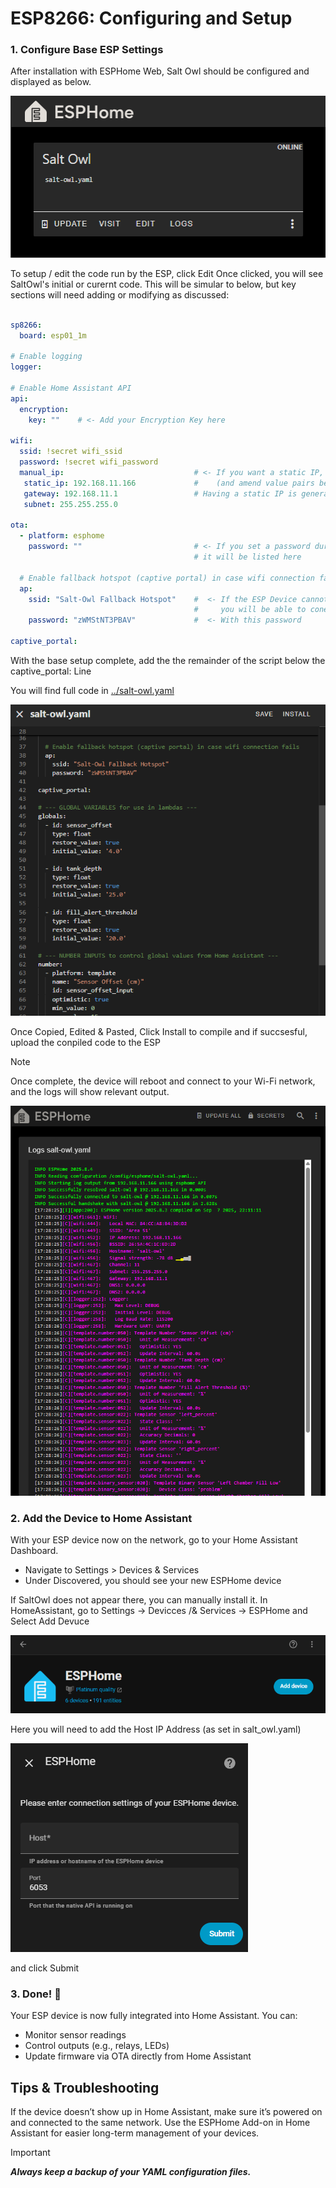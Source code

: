 # ESP8266: Configuring and Setup

### 1. Configure Base ESP Settings
After installation with ESPHome Web, Salt Owl should be configured and displayed as below.  

![SaltOwl Setup](../images/SA-Setup-1.png)

To setup / edit the code run by the ESP, click Edit
Once clicked, you will see SaltOwl's initial or curernt code.  This will be simular to below, but key sections will need adding or modifying as discussed:

```yaml

sp8266:
  board: esp01_1m

# Enable logging
logger:

# Enable Home Assistant API
api:
  encryption:
    key: ""    # <- Add your Encryption Key here

wifi:
  ssid: !secret wifi_ssid
  password: !secret wifi_password
  manual_ip:                             # <- If you want a static IP, leave manual_ip 
   static_ip: 192.168.11.166             #    (and amend value pairs below to 'fit' your netowrk) 
   gateway: 192.168.11.1                 # Having a static IP is generally recommended!
   subnet: 255.255.255.0

ota:
  - platform: esphome
    password: ""                         # <- If you set a password during the setup process,
                                         # it will be listed here

  # Enable fallback hotspot (captive portal) in case wifi connection fails
  ap:
    ssid: "Salt-Owl Fallback Hotspot"    #  <- If the ESP Device cannot connecto to the configured Wifi, 
                                         #     you will be able to conenct to it via the Fallback Hotspot
    password: "zWMStNT3PBAV"             #  <- With this password

captive_portal:


```

With the base setup complete, add the the remainder of the script below the captive_portal: Line

You will find full code in [../salt-owl.yaml](../salt-owl.yaml)

![SaltOwl Code ](../images/SA-Setup-2.png "SaltOwl Code")


Once Copied, Edited & Pasted, Click Install to compile and if succsesful, upload the conpiled code to the ESP

> [!Note]
Once complete, the device will reboot and connect to your Wi-Fi network, and the logs will show relevant output.

![alt text](../images/SA-Setup-3.png)

### 2. Add the Device to Home Assistant
   With your ESP device now on the network, go to your Home Assistant Dashboard.

* Navigate to Settings > Devices \& Services
* Under Discovered, you should see your new ESPHome device

If SaltOwl does not appear there, you can manually install it.   In HomeAssistant, go to Settings -> Devicces /& Services -> ESPHome and Select Add Devuce

![ESP Add Device](../images/SA-Setup-4.png)

Here you will need to add the Host IP Address (as set in salt_owl.yaml) 

![ESP Add Settings](../images/SA-Setup-5.png)

and click Submit


### 3. Done! 🎉
   Your ESP device is now fully integrated into Home Assistant. You can:

* Monitor sensor readings
* Control outputs (e.g., relays, LEDs)
* Update firmware via OTA directly from Home Assistant


## Tips \& Troubleshooting
If the device doesn’t show up in Home Assistant, make sure it’s powered on and connected to the same network.
Use the ESPHome Add-on in Home Assistant for easier long-term management of your devices.


> [!Important]
***Always keep a backup of your YAML configuration files.***



